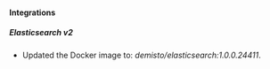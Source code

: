 #### Integrations
##### Elasticsearch v2
- Updated the Docker image to: *demisto/elasticsearch:1.0.0.24411*.
